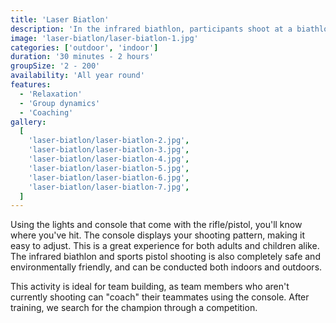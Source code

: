 ```yaml
---
title: 'Laser Biatlon'
description: 'In the infrared biathlon, participants shoot at a biathlon target using converted biathlon rifles'
image: 'laser-biatlon/laser-biatlon-1.jpg'
categories: ['outdoor', 'indoor']
duration: '30 minutes - 2 hours'
groupSize: '2 - 200'
availability: 'All year round'
features:
  - 'Relaxation'
  - 'Group dynamics'
  - 'Coaching'
gallery:
  [
    'laser-biatlon/laser-biatlon-2.jpg',
    'laser-biatlon/laser-biatlon-3.jpg',
    'laser-biatlon/laser-biatlon-4.jpg',
    'laser-biatlon/laser-biatlon-5.jpg',
    'laser-biatlon/laser-biatlon-6.jpg',
    'laser-biatlon/laser-biatlon-7.jpg',
  ]
---
```


Using the lights and console that come with the rifle/pistol, you'll know where you've hit. The console displays your shooting pattern, making it easy to adjust. This is a great experience for both adults and children alike. The infrared biathlon and sports pistol shooting is also completely safe and environmentally friendly, and can be conducted both indoors and outdoors.

This activity is ideal for team building, as team members who aren't currently shooting can "coach" their teammates using the console. After training, we search for the champion through a competition.
